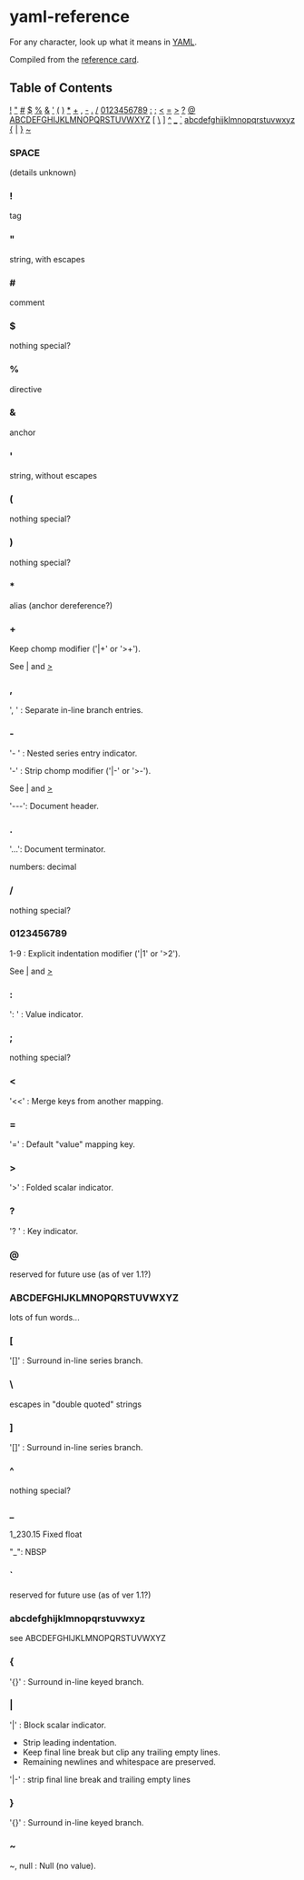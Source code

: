 yaml-reference
==============

For any character, look up what it means in [YAML](http://yaml.org/).

Compiled from the [reference card](http://www.yaml.org/refcard.html).

## Table of Contents

<a href="#bang">!</a>
<a href="#quot">"</a>
<a href="#hash">\#</a>
<a href="#dollar">$</a>
<a href="#percent">%</a>
<a href="#amp">&amp;</a>
<a href="#apos">'</a>
<a href="#lparen">(</a>
<a href="#rparen">)</a>
<a href="#asterisk">*</a>
<a href="#plus">+</a>
<a href="#comma">,</a>
<a href="#dash">-</a>
<a href="#dot">.</a>
<a href="#slash">/</a>
<a href="#digit">0123456789</a>
<a href="#colon">:</a>
<a href="#semicolon">;</a>
<a href="#lt">&lt;</a>
<a href="#equal">=</a>
<a href="#gt">&gt;</a>
<a href="#question">?</a>
<a href="#at">@</a>
<a href="#uppercase">ABCDEFGHIJKLMNOPQRSTUVWXYZ</a>
<a href="#lbracket">[</a>
<a href="#backslash">\\</a>
<a href="#rbracket">]</a>
<a href="#caret">^</a>
<a href="#underscore">_</a>
<a href="#backquote">`</a>
<a href="#lowercase">abcdefghijklmnopqrstuvwxyz</a>
<a href="#lbrace">{</a>
<a href="#pipe">|</a>
<a href="#rbrace">}</a>
<a href="#tilde">~</a>

### SPACE

(details unknown)

### <a name="bang">!</a>

tag

### <a name="quot">"</a>

string, with escapes

### <a name="hash">\#</a> #

comment

### <a name="dollar">$</a>

nothing special?

### <a name="percent">%</a>

directive

### <a name="amp">&amp;</a>

anchor

### <a name="apos">'</a>

string, without escapes

### <a name="lparen">(</a>

nothing special?

### <a name="rparen">)</a>

nothing special?

### <a name="asterisk">*</a>

alias (anchor dereference?)

### <a name="plus">+</a>

Keep chomp modifier ('|+' or '>+').

See [|](#pipe) and [&gt;](#gt)

### <a name="comma">,</a>

', ' : Separate in-line branch entries.

### <a name="dash">-</a>

'- ' : Nested series entry indicator.

'-'  : Strip chomp modifier ('|-' or '>-').

See [|](#pipe) and [&gt;](#gt)

'---': Document header.

### <a name="dot">.</a>

'...': Document terminator.

numbers: decimal

### <a name="slash">/</a>

nothing special?

### <a name="digit">0123456789</a>

1-9  : Explicit indentation modifier ('|1' or '>2').

See [|](#pipe) and [&gt;](#gt)

### <a name="colon">:</a>

': ' : Value indicator.

### <a name="semicolon">;</a>

nothing special?

### <a name="">&lt;</a>

'<<' : Merge keys from another mapping.

### <a name="equal">=</a>

'='  : Default "value" mapping key.

### <a name="gt">&gt;</a>

'>'  : Folded scalar indicator.

### <a name="question">?</a>

'? ' : Key indicator.

### <a name="at">@</a>

reserved for future use (as of ver 1.1?)

### <a name="uppercase">ABCDEFGHIJKLMNOPQRSTUVWXYZ</a>

lots of fun words...

### <a name="lbracket">[</a>

'[]' : Surround in-line series branch.

### <a name="backslash">\\</a>

escapes in "double quoted" strings

### <a name="rbracket">]</a>

'[]' : Surround in-line series branch.

### <a name="caret">^</a>

nothing special?

### <a name="underscore">_</a>

1_230.15 Fixed float

"\_": NBSP

### <a name="backquote">`</a>

reserved for future use (as of ver 1.1?)

### <a name="lowercase">abcdefghijklmnopqrstuvwxyz</a>

see ABCDEFGHIJKLMNOPQRSTUVWXYZ

### <a name="lbrace">{</a>

'{}' : Surround in-line keyed branch.

### <a name="pipe">|</a>

'|'  : Block scalar indicator.

- Strip leading indentation.
- Keep final line break but clip any trailing empty lines.
- Remaining newlines and whitespace are preserved.

'|-' : strip final line break and trailing empty lines

### <a name="rbrace">}</a>

'{}' : Surround in-line keyed branch.

### <a name="tilde">~</a>

~, null : Null (no value).
